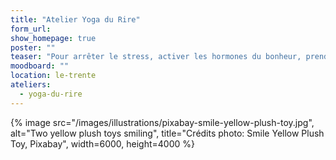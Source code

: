 ```yaml
---
title: "Atelier Yoga du Rire"
form_url:
show_homepage: true
poster: ""
teaser: "Pour arrêter le stress, activer les hormones du bonheur, prendre du recul."
moodboard: ""
location: le-trente
ateliers:
  - yoga-du-rire
---
```


{% image src="/images/illustrations/pixabay-smile-yellow-plush-toy.jpg", alt="Two yellow plush toys smiling", title="Crédits photo: Smile Yellow Plush Toy, Pixabay", width=6000, height=4000 %}
